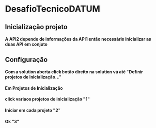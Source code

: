 ﻿# DesafioTecnicoDATUM

## Inicialização projeto

  #### A API2 depende de informações da API1 então necessário inicializar as duas API em conjuto

## Configuração

#### Com a solution aberta click botão direito na solution vá até "Definir projetos de Inicialização..."


#### Em Projetos de Inicialização 
#### click variaos projetos de inicialização "1"
#### Iniciar em cada projeto "2"
#### Ok "3"
